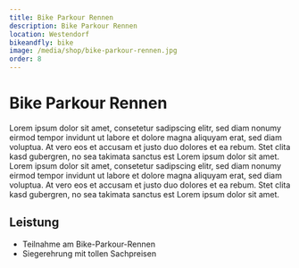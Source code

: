 ```yaml
---
title: Bike Parkour Rennen
description: Bike Parkour Rennen
location: Westendorf
bikeandfly: bike
image: /media/shop/bike-parkour-rennen.jpg
order: 8
---
```


# Bike Parkour Rennen

Lorem ipsum dolor sit amet, consetetur sadipscing elitr, sed diam nonumy eirmod tempor invidunt ut labore et dolore magna aliquyam erat, sed diam voluptua. At vero eos et accusam et justo duo dolores et ea rebum. Stet clita kasd gubergren, no sea takimata sanctus est Lorem ipsum dolor sit amet. Lorem ipsum dolor sit amet, consetetur sadipscing elitr, sed diam nonumy eirmod tempor invidunt ut labore et dolore magna aliquyam erat, sed diam voluptua. At vero eos et accusam et justo duo dolores et ea rebum. Stet clita kasd gubergren, no sea takimata sanctus est Lorem ipsum dolor sit amet.

## Leistung


- Teilnahme am Bike-Parkour-Rennen
- Siegerehrung mit tollen Sachpreisen

<ContentImageGallery path="/media/shop/gallerie/"/>
